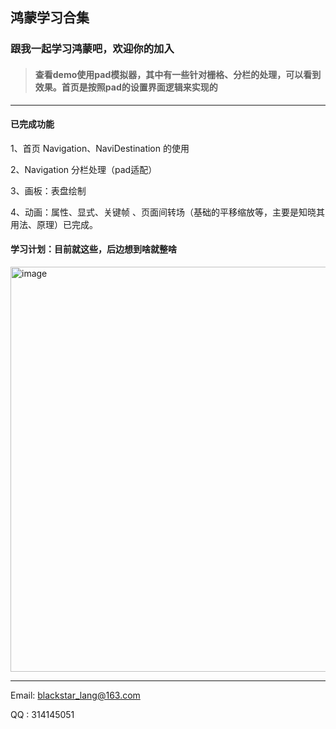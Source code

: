 ## 鸿蒙学习合集

### 跟我一起学习鸿蒙吧，欢迎你的加入

> #### 查看demo使用pad模拟器，其中有一些针对栅格、分栏的处理，可以看到效果。首页是按照pad的设置界面逻辑来实现的

--- 
#### 已完成功能

1、首页 Navigation、NaviDestination 的使用

2、Navigation 分栏处理（pad适配）

3、画板：表盘绘制

4、动画：属性、显式、关键帧 、页面间转场（基础的平移缩放等，主要是知晓其用法、原理）已完成。

#### 学习计划：目前就这些，后边想到啥就整啥

<img width="648" alt="image" src="https://github.com/user-attachments/assets/599eaf3b-5dd5-464a-af5c-11a4341ee48e" />


--- 
Email: blackstar_lang@163.com

QQ : 314145051
